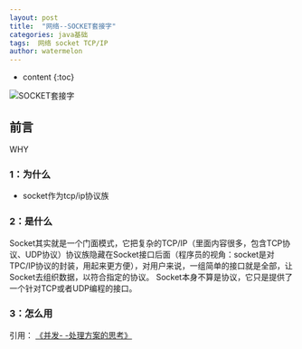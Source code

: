 ```yaml
---
layout: post
title:  "网络--SOCKET套接字"
categories: java基础
tags:  网络 socket TCP/IP
author: watermelon
---
```

* content
{:toc}

![SOCKET套接字](https://images.gitee.com/uploads/images/2019/0127/134046_0c255624_1210188.jpeg)
## 前言
WHY






### 1：为什么
* socket作为tcp/ip协议族

### 2：是什么
Socket其实就是一个门面模式，它把复杂的TCP/IP（里面内容很多，包含TCP协议、UDP协议）协议族隐藏在Socket接口后面（程序员的视角：socket是对TPC/IP协议的封装，用起来更方便），对用户来说，一组简单的接口就是全部，让Socket去组织数据，以符合指定的协议。
Socket本身不算是协议，它只是提供了一个针对TCP或者UDP编程的接口。

### 3：怎么用



  
引用：
 [《并发- -处理方案的思考》](https://bookmanxy.github.io/2018/12/21/%E5%B9%B6%E5%8F%91-%E5%A4%84%E7%90%86%E6%96%B9%E6%A1%88%E6%80%9D%E8%80%83/)  


